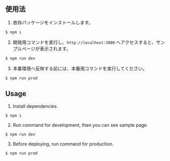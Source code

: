 ## 使用法

1. 依存パッケージをインストールします。
```
$ npm i
```

2. 開発用コマンドを実行し、`http://localhost:3000` へアクセスすると、サンプルページが表示されます。
```
$ npm run dev
```

3. 本番環境へ反映する前には、本番用コマンドを実行してください。
```
$ npm run prod
```

## Usage

1. Install dependencies.
```
$ npm i
```

2. Run command for development, then you can see sample page.
```
$ npm run dev
```

3. Before deploying, run command for production.
```
$ npm run prod
```

